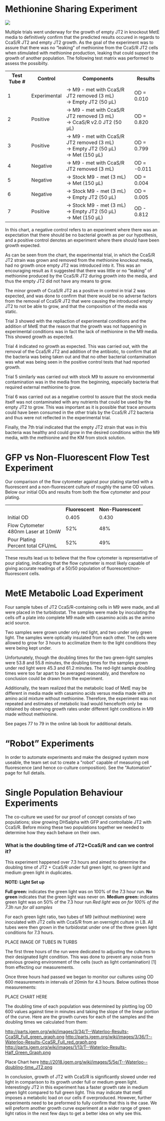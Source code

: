 # Methionine Sharing Experiment

<img align="middle" src="http://2018.igem.org/wiki/images/7/78/T--Waterloo--MetShare.png">

Multiple trials went underway for the growth of empty JT2 in knockout MetE media to definitively confirm that the predicted results occured in regards to CcaS/R JT2 and empty JT2 growth. As the goal of the experiment was to assure that there was no “leaking” of methionine from the CcaS/R JT2 cells when stimulated with methionine production, leaking that could support the growth of another population. The following test matrix was performed to assess the possibilty. 

<table>
  <tr>
    <th>Test Tube #</th>
    <th>Control</th>
    <th>Components</th>
    <th>Results</th>
  </tr>
  <tr>
    <td>1</td>
    <td>Experimental</td>
    <td>
      → M9 - met with CcaS/R JT2 removed (3 mL)<br>
      → Empty JT2 (50 µL)
    </td>
    <td>OD = 0.010</td>
  </tr>
  <tr>
    <td>2</td>
    <td>Positive</td>
    <td>
      → M9 - met with CcaS/R JT2 removed (3 mL)<br>
      → CcaS/R v2.0 JT2 (50 µL)
    </td>
    <td>OD = 0.820</td>
  </tr>
  <tr>
    <td>3</td>
    <td>Positive</td>
    <td>
      → M9 - met with CcaS/R JT2 removed (3 mL)<br>
      → Empty JT2 (50 µL)<br>
      → Met (150 µL)
    </td>
    <td>OD = 0.799</td>
  </tr>
  <tr>
    <td>4</td>
    <td>Negative</td>
    <td>
      → M9 - met with CcaS/R JT2 removed (3 mL)
    </td>
    <td>OD = -0.011</td>
  </tr>
  <tr>
    <td>5</td>
    <td>Negative</td>
    <td>
      → Stock M9 - met (3 mL)<br>
      → Met (150 µL)
    </td>
    <td>OD = 0.004</td>
  </tr>
  <tr>
    <td>6</td>
    <td>Negative</td>
    <td>
      → Stock M9 - met (3 mL)<br>
      → Empty JT2 (50 µL)
    </td>
    <td>OD = 0.005</td>
  </tr>
  <tr>
    <td>7</td>
    <td>Positive</td>
    <td>
      → Stock M9 - met (3 mL)<br>
      → Empty JT2 (50 µL)<br>
      → Met (150 µL)
    </td>
    <td>OD - 0.812</td>
  </tr>
</table>

In this chart, a negative control refers to an experiment where there was an expectation that there should be no bacterial growth as per our hypothesis, and a positive control denotes an experiment where there should have been growth expected.

As can be seen from the chart, the experimental trial, in which the CcaS/R JT2 strain was grown and removed from the methionine knockout media, had no growth once empty JT2 was introduced into it. This was an encouraging result as it suggested that there was little or no “leaking” of methionine produced by the CcaS/R JT2 during growth into the media, and thus the empty JT2 did not have any means to grow. 

The minor growth of CcaS/R JT2 as a positive in control in trial 2 was expected, and was done to confirm that there would be no adverse factors from the removal of CcaS/R JT2 that were causing the introduced empty JT2 to not be able to grow, and that the composition of the media was static.

Trial 3 showed with the repliaction of experimental conditions and the addition of MetE that the reason that the growth was not happening in experimental conditions was in fact the lack of methionine in the M9 media. This showed growth as expected.

Trial 4 indicated no growth as expected. This was carried out, with the removal of the CcaS/R JT2 and addition of the antibiotic, to confirm that all the bacteria was being taken out and that no other bacterial contamination was what was being seen in the positive control tests that had reported growth.

Trial 5 similarly was carried out with stock M9 to assure no environmental contamination was in the media from the beginning, especially bacteria that required external methionine to grow.

Trial 6 was carried out as a negative control to assure that the stock media itself was not contaminated with any nutrients that could be used by the empty JT2 to grow. This was important as it is possible that trace amounts could have been consumed in the other trials by the CcaS/R JT2 bacteria and thus were not reflected in the experimental trial.  

Finally, the 7th trial indicated that the empty JT2 strain that was in this bacteria was healthy and could grow in the desired conditions within the M9 media, with the methionine and the KM from stock solution.

# GFP vs Non-Fluorescent Flow Test Experiment 

Our comparison of the flow cytometer against pour plating started with a fluorescent and a non-fluorescent culture of roughly the same OD values. Below our initial ODs and results from both the flow cytometer and pour plating.

<table>
  <tr>
    <th></th>
    <th>Fluorescent</th>
    <th>Non-Fluorescent</th>
  </tr>
  <tr>
    <td>Initial OD</td>
    <td>0.405</td>
    <td>0.430</td>
  </tr>
  <tr>
    <td>Flow Cytometer <br> 480nm Laser at 10mW</td>
    <td>52%</td>
    <td>48%</td>
  </tr>
  <tr>
    <td>Pour Plating <br> Percent total CFU/mL</td>
    <td>52%</td>
    <td>49%</td>
  </tr>
</table>
 
These results lead us to believe that the flow cytometer is representative of pour plating, indicating that the flow cytometer is most likely capable of giving accurate readings of a 50/50 population of fluorescent/non-fluorescent cells.

# MetE Metabolic Load Experiment

Four sample tubes of JT2 CcaS/R-containing cells in M9 were made, and all were placed in the turbidostat.  The samples were made by inoculating the cells off a plate into complete M9 made with casamino acids as the amino acid source.

Two samples were grown under only red light, and two under only green light.  The samples were optically insulated from each other.  The cells were allowed to grow for 3 hours to acclimatize them to the light conditions they were being kept under.

Unfortunately, though the doubling times for the two green-light samples were 53.8 and 55.8 minutes, the doubling times for the samples grown under red light were 45.3 and 61.2 minutes. The red-light sample doubling times were too far apart to be averaged reasonably, and therefore no conclusion could be drawn from the experiment.

Additionally, the team realized that the metabolic load of MetE may be different in media made with casamino acids versus media made with an amino acid mixture without methionine. Therefore, the experiment was not repeated and estimates of metabolic load would henceforth only be obtained by observing growth rates under different light conditions in M9 made without methionine.

See pages 77 to 79 in the online lab book for additional details.

# “Robot” Experiments

In order to automate experiments and make the designed system more useable, the team set out to create a "robot" capable of measuring cell fluorescence (and hence co-culture composition). See the "Automation" page for full details.

# Single Population Behaviour Experiments

The co-culture we used for our proof of concept consists of two populations; slow growing DH5alpha with GFP and controllable JT2 with CcaS/R. Before mixing these two populations together we needed to determine how they each behave on their own.

### What is the doubling time of JT2+CcaS/R and can we control it? 

This experiment happened over 7.3 hours and aimed to determine the doubling time of JT2 + CcaS/R under full green light, no green light and medium green light in duplicates.

__NOTE: Light Set up__

**Full green:** indicates the green light was on 100% of the 7.3 hour run.
**No green**  indicates that the green light was never on.
**Medium green:** indicates green light was on 50% of the 7.3 hour run
_Red light was on for 100% of the 7.3h run for all samples_

For each green light ratio, two tubes of M9 (without methionine) were inoculated with JT2 cells with CcaS/R from an overnight culture in LB. All tubes were then grown in the turbidostat under one of the three green light conditions for 7.3 hours. 

PLACE IMAGE OF TUBES IN TURBS

The first three hours of the run were dedicated to adjusting the cultures to their designated light condition. This was done to prevent any noise from previous growing environment of the cells (such as light contamination) [1] from effecting our measurements.

Once three hours had passed we began to monitor our cultures using OD 600 measurements in intervals of 20min for 4.3 hours. Below outlines those measurements:

PLACE CHART HERE

The doubling time of each population was determined by plotting log OD 600 values against time in minutes and taking the slope of the linear portion of the curve. Here are the growth curves for each of the samples and the doubling times we calculated from them:

http://parts.igem.org/wiki/images/3/34/T--Waterloo-Results-CcaSR_Full_green_graph.png
http://parts.igem.org/wiki/images/3/36/T--Waterloo-Results-CcaSR_Full_red_graph.png
http://parts.igem.org/wiki/images/1/13/T--Waterloo-Results-Half_Green_Graph.png

Place Chart here
http://2018.igem.org/wiki/images/5/5e/T--Waterloo--doubling-time_JT2.png

In conclusion, growth of JT2 with CcaS/R is significantly slowed under red light in comparison to its growth under full or medium green light. Interestingly JT2 in this experiment  has a faster growth rate in medium green light compared to full green light. This may indicate that metE imposes a metabolic load on our cells if overproduced. However, further experiments need to be preformed to fully confirm that this is the case. We will preform another growth curve experiment at a wider range of green light ratios in the next few days to get a better idea on why see this. 

